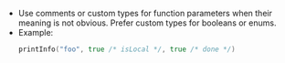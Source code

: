 - Use comments or custom types for function parameters when their meaning is not obvious. Prefer custom types for booleans or enums.
- Example:
  ```go
  printInfo("foo", true /* isLocal */, true /* done */)
  ```
